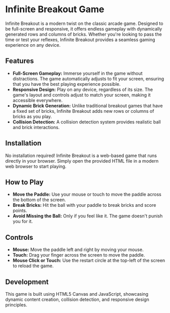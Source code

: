 # Infinite Breakout Game

Infinite Breakout is a modern twist on the classic arcade game. Designed to be full-screen and responsive, it offers endless gameplay with dynamically generated rows and columns of bricks. Whether you're looking to pass the time or test your reflexes, Infinite Breakout provides a seamless gaming experience on any device.

## Features

- **Full-Screen Gameplay:** Immerse yourself in the game without distractions. The game automatically adjusts to fit your screen, ensuring that you have the best playing experience possible.
- **Responsive Design:** Play on any device, regardless of its size. The game's layout and controls adjust to match your screen, making it accessible everywhere.
- **Dynamic Brick Generation:** Unlike traditional breakout games that have a fixed set of bricks, Infinite Breakout adds new rows or columns of bricks as you play.
- **Collision Detection:** A collision detection system provides realistic ball and brick interactions.

## Installation

No installation required! Infinite Breakout is a web-based game that runs directly in your browser. Simply open the provided HTML file in a modern web browser to start playing.

## How to Play

- **Move the Paddle:** Use your mouse or touch to move the paddle across the bottom of the screen.
- **Break Bricks:** Hit the ball with your paddle to break bricks and score points.
- **Avoid Missing the Ball:** Only if you feel like it. The game doesn't punish you for it.

## Controls

- **Mouse:** Move the paddle left and right by moving your mouse.
- **Touch:** Drag your finger across the screen to move the paddle.
- **Mouse Click or Touch:** Use the restart circle at the top-left of the screen to reload the game.

## Development

This game is built using HTML5 Canvas and JavaScript, showcasing dynamic content creation, collision detection, and responsive design principles.
